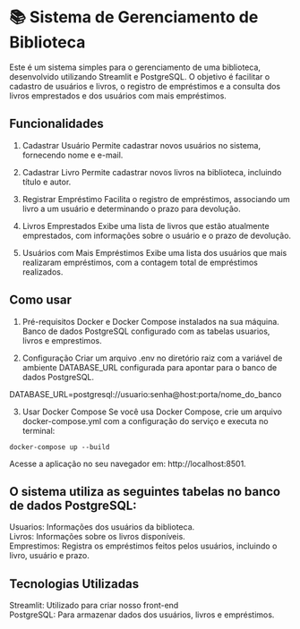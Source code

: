 # 📚 Sistema de Gerenciamento de Biblioteca
Este é um sistema simples para o gerenciamento de uma biblioteca, desenvolvido utilizando Streamlit e PostgreSQL. O objetivo é facilitar o cadastro de usuários e livros, o registro de empréstimos e a consulta dos livros emprestados e dos usuários com mais empréstimos.

## Funcionalidades
1. Cadastrar Usuário
Permite cadastrar novos usuários no sistema, fornecendo nome e e-mail.

2. Cadastrar Livro
Permite cadastrar novos livros na biblioteca, incluindo título e autor.

3. Registrar Empréstimo
Facilita o registro de empréstimos, associando um livro a um usuário e determinando o prazo para devolução.

4. Livros Emprestados
Exibe uma lista de livros que estão atualmente emprestados, com informações sobre o usuário e o prazo de devolução.

5. Usuários com Mais Empréstimos
Exibe uma lista dos usuários que mais realizaram empréstimos, com a contagem total de empréstimos realizados.

## Como usar
1. Pré-requisitos
Docker e Docker Compose instalados na sua máquina.
Banco de dados PostgreSQL configurado com as tabelas usuarios, livros e emprestimos.

2. Configuração
Criar um arquivo .env no diretório raiz com a variável de ambiente DATABASE_URL configurada para apontar para o banco de dados PostgreSQL. 

DATABASE_URL=postgresql://usuario:senha@host:porta/nome_do_banco

3. Usar Docker Compose
Se você usa Docker Compose, crie um arquivo docker-compose.yml com a configuração do serviço e executa no terminal:

```docker-compose up --build```

Acesse a aplicação no seu navegador em: http://localhost:8501.

## O sistema utiliza as seguintes tabelas no banco de dados PostgreSQL:

Usuarios: Informações dos usuários da biblioteca.    
Livros: Informações sobre os livros disponíveis.     
Emprestimos: Registra os empréstimos feitos pelos usuários, incluindo o livro, usuário e prazo.

## Tecnologias Utilizadas
Streamlit: Utilizado para criar nosso front-end    
PostgreSQL: Para armazenar dados dos usuários, livros e empréstimos.


